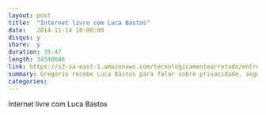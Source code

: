 ```yaml
---
layout: post
title:  "Internet livre com Luca Bastos"
date:   2014-11-14 10:00:00
disqus: y
share:  y
duration: 35:47
length: 34346686
link: https://s3-sa-east-1.amazonaws.com/tecnologicamentearretado/entrevistas/002-luca_bastos/002-luca_bastos128.mp3
summary: Gregório recebe Luca Bastos para falar sobre privacidade, segurança e políticas de controle da Internet
categories: 
---
```


Internet livre com Luca Bastos

<audio src="https://s3-sa-east-1.amazonaws.com/tecnologicamentearretado/entrevistas/002-luca_bastos/002-luca_bastos128.mp3" preload="none" />

Baixe o áudio desta conversa [aqui](https://s3-sa-east-1.amazonaws.com/tecnologicamentearretado/entrevistas/002-luca_bastos/002-luca_bastos128.mp3).

Entrevista por [Gregório Melo](https://twitter.com/gregoriomelo)

Música de entrada e edição de áudio por [Marco Valtas](https://twitter.com/mavcunha)

Notas:

- Marco Civil:
  - [O sucesso do Marco Civil e a força da pressão popular](http://blogs.estadao.com.br/codigo-aberto/o-sucesso-do-marco-civil-e-a-forca-da-pressao-popular)
  - [Marco Civil](http://marcocivil.org.br)
  - [A web que eu quero é a que me permite dizer o que eu penso](http://blogs.estadao.com.br/link/a-web-que-eu-quero-nnenna-nwakanma-entrevista-nigeria)
- Pessoas citadas
  - [Edward Snowden](https://edwardsnowden.com)
  - [Aaron Swartz](http://www.aaronsw.com)
- [GPG](https://www.gnupg.org)
- [Tor](https://www.torproject.org)
- [Livro "The Snowden Files", por Luke Harding](http://bookshop.theguardian.com/snowden-files-2.html)
- [Spark](http://spark.apache.org)
